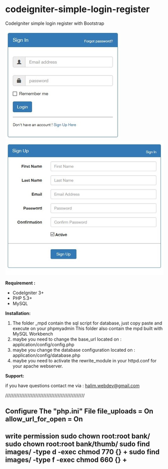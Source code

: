 # codeigniter-simple-login-register
CodeIgniter simple login register with Bootstrap

![Alt text](assets/images/1.jpg?raw=true "Login Page")
![alt tag](assets/images/2.jpg)


**Requirement :**
 - CodeIgniter 3+
 - PHP 5.3+
 - MySQL

**Installation:**

 1. The folder _mpd contain the sql script for database, just copy
    paste and execute on your phpmyadmin This folder also contain the
    mpd built with MySQL Workbench
 2. maybe you need to change the base_url located on :
    application/config/config.php
 3. maybe you change the database configuration located on :
    application/config/database.php
 4. maybe you need to activate the rewrite_module in your httpd.conf for
    your apache webserver.

**Support:**

if you have questions contact me via : halim.webdev@gmail.com

//////////////////////////////////////////////////

Configure The "php.ini" File
    file_uploads = On
    allow_url_for_open = On
-------------
write permission
    sudo chown root:root bank/
    sudo chown root:root bank/thumb/
    sudo find images/ -type d -exec chmod 770 {} +
    sudo find images/ -type f -exec chmod 660 {} +
-------------
